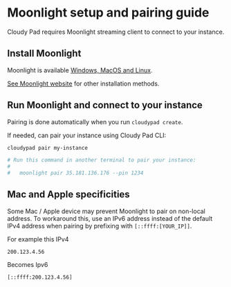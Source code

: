 # Moonlight setup and pairing guide

Cloudy Pad requires Moonlight streaming client to connect to your instance.

## Install Moonlight

Moonlight is available [Windows, MacOS and Linux](https://github.com/moonlight-stream/moonlight-qt/releases). 

[See Moonlight website](https://moonlight-stream.org/) for other installation methods.

## Run Moonlight and connect to your instance

Pairing is done automatically when you run `cloudypad create`.

If needed, can pair your instance using Cloudy Pad CLI:

```sh
cloudypad pair my-instance

# Run this command in another terminal to pair your instance:
#
#   moonlight pair 35.181.136.176 --pin 1234
```

## Mac and Apple specificities

Some Mac / Apple device may prevent Moonlight to pair on non-local address. To workaround this, use an IPv6 address instead of the default IPv4 address when pairing by prefixing with `[::ffff:[YOUR_IP]]`.

For example this IPv4

```
200.123.4.56
```

Becomes Ipv6

```
[::ffff:200.123.4.56]
```